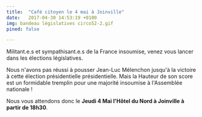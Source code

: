 ```yaml
---
title:  "Café citoyen le 4 mai à Joinville"
date:   2017-04-30 14:53:19 +0100
img: bandeau législatives circo52-2.gif
pined: false

---
```


Militant.e.s et sympathisant.e.s de la France insoumise, venez vous lancer dans les élections législatives.
<!--more-->
Nous n'avons pas réussi à pousser Jean-Luc Mélenchon jusqu'à la victoire à cette élection présidentielle présidentielle. Mais la Hauteur de son score est un formidable tremplin pour une majorité insoumise à l'Assemblée nationale !

Nous vous attendons donc le **Jeudi 4 Mai l'Hôtel du Nord à Joinville à partir de 18h30**.
